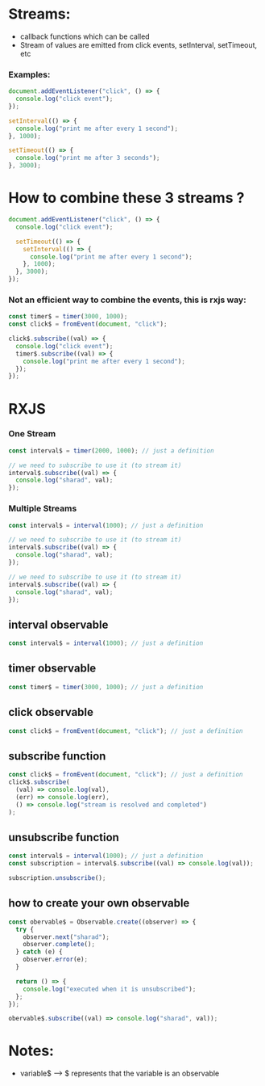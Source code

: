 # Streams:

- callback functions which can be called
- Stream of values are emitted from click events, setInterval, setTimeout, etc

### Examples:

```js
document.addEventListener("click", () => {
  console.log("click event");
});

setInterval(() => {
  console.log("print me after every 1 second");
}, 1000);

setTimeout(() => {
  console.log("print me after 3 seconds");
}, 3000);
```

# How to combine these 3 streams ?

```js
document.addEventListener("click", () => {
  console.log("click event");

  setTimeout(() => {
    setInterval(() => {
      console.log("print me after every 1 second");
    }, 1000);
  }, 3000);
});
```

### Not an efficient way to combine the events, this is rxjs way:

```js
const timer$ = timer(3000, 1000);
const click$ = fromEvent(document, "click");

click$.subscribe((val) => {
  console.log("click event");
  timer$.subscribe((val) => {
    console.log("print me after every 1 second");
  });
});
```

# RXJS

### One Stream

```js
const interval$ = timer(2000, 1000); // just a definition

// we need to subscribe to use it (to stream it)
interval$.subscribe((val) => {
  console.log("sharad", val);
});
```

### Multiple Streams

```js
const interval$ = interval(1000); // just a definition

// we need to subscribe to use it (to stream it)
interval$.subscribe((val) => {
  console.log("sharad", val);
});

// we need to subscribe to use it (to stream it)
interval$.subscribe((val) => {
  console.log("sharad", val);
});
```

## interval observable

```js
const interval$ = interval(1000); // just a definition
```

## timer observable

```js
const timer$ = timer(3000, 1000); // just a definition
```

## click observable

```js
const click$ = fromEvent(document, "click"); // just a definition
```

## subscribe function

```js
const click$ = fromEvent(document, "click"); // just a definition
click$.subscribe(
  (val) => console.log(val),
  (err) => console.log(err),
  () => console.log("stream is resolved and completed")
);
```

## unsubscribe function

```js
const interval$ = interval(1000); // just a definition
const subscription = interval$.subscribe((val) => console.log(val));

subscription.unsubscribe();
```

## how to create your own observable

```js
const obervable$ = Observable.create((observer) => {
  try {
    observer.next("sharad");
    observer.complete();
  } catch (e) {
    observer.error(e);
  }

  return () => {
    console.log("executed when it is unsubscribed");
  };
});

obervable$.subscribe((val) => console.log("sharad", val));
```

# Notes:

- variable$ --> $ represents that the variable is an observable
